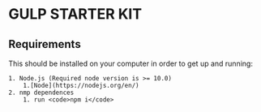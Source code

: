 # GULP STARTER KIT

## Requirements

This should be installed on your computer in order to get up and running:

    1. Node.js (Required node version is >= 10.0)
        1.[Node](https://nodejs.org/en/)
    2. nmp dependences
        1. run <code>npm i</code>



